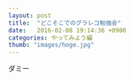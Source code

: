 ```yaml
---
layout: post
title:  "どこそこでのグラレコ勉強会"
date:   2016-02-08 19:14:36 +0900
categories: やってみよう編
thumb: "images/hoge.jpg"
---
```


ダミー